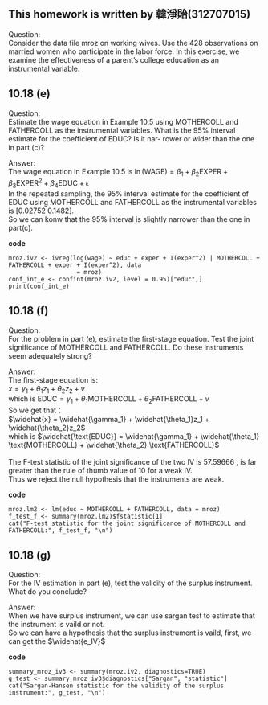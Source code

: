 ## This homework is written by 韓淨貽(312707015)

Question:\
Consider the data file mroz on working wives. Use the 428 observations on married women who participate in the labor force. In this exercise, we examine the effectiveness of a parent’s college education as an instrumental variable.

## 10.18 (e)

Question:\
Estimate the wage equation in Example 10.5 using MOTHERCOLL and FATHERCOLL as the instrumental variables. What is the 95% interval estimate for the coefficient of EDUC? Is it nar- rower or wider than the one in part (c)?

Answer:\
The wage equation in Example 10.5 is $\ln(\text{WAGE}) = \beta_1 + \beta_2 \text{EXPER} + \beta_3 \text{EXPER}^2 + \beta_4 \text{EDUC} + \epsilon$\
In the repeated sampling, the 95% interval estimate for the coefficient of EDUC using MOTHERCOLL and FATHERCOLL as the instrumental variables is [0.02752 0.1482].\
So we can konw that the 95% interval is slightly narrower than the one in part(c).

**code**

```
mroz.iv2 <- ivreg(log(wage) ~ educ + exper + I(exper^2) | MOTHERCOLL + FATHERCOLL + exper + I(exper^2), data
                   = mroz)
conf_int_e <- confint(mroz.iv2, level = 0.95)["educ",]
print(conf_int_e)

```

## 10.18 (f)

Question:\
For the problem in part (e), estimate the first-stage equation. Test the joint significance of MOTHERCOLL and FATHERCOLL. Do these instruments seem adequately strong?

Answer:\
The first-stage equation is:\
$x = \gamma_1 + \theta_1 z_1 + \theta_2 z_2 + v$\
which is $\text{EDUC} = \gamma_1 + \theta_1 \text{MOTHERCOLL} + \theta_2\text{FATHERCOLL} + v$\
So we get that：\
$\widehat{x} = \widehat{\gamma_1} + \widehat{\theta_1}z_1 + \widehat{\theta_2}z_2$\
which is $\widehat{\text{EDUC}} = \widehat{\gamma_1} + \widehat{\theta_1} \text{MOTHERCOLL} + \widehat{\theta_2} \text{FATHERCOLL}$\
\
The F-test statistic of the joint significance of the two IV is 57.59666 , is far greater than the rule of thumb value of 10 for a weak IV.\
Thus we reject the null hypothesis that the instruments are weak.

**code**

```
mroz.lm2 <- lm(educ ~ MOTHERCOLL + FATHERCOLL, data = mroz)
f_test_f <- summary(mroz.lm2)$fstatistic[1]
cat("F-test statistic for the joint significance of MOTHERCOLL and FATHERCOLL:", f_test_f, "\n")

```

## 10.18 (g)

Question:\
For the IV estimation in part (e), test the validity of the surplus instrument. What do you conclude?

Answer:\
When we have surplus instrument, we can use sargan test to estimate that the instrument is vaild or not.\
So we can have a hypothesis that the surplus instrument is vaild, first, we can get the $\widehat{e_IV}$


**code**

```
summary_mroz_iv3 <- summary(mroz.iv2, diagnostics=TRUE)
g_test <- summary_mroz_iv3$diagnostics["Sargan", "statistic"]
cat("Sargan-Hansen statistic for the validity of the surplus instrument:", g_test, "\n")

```
